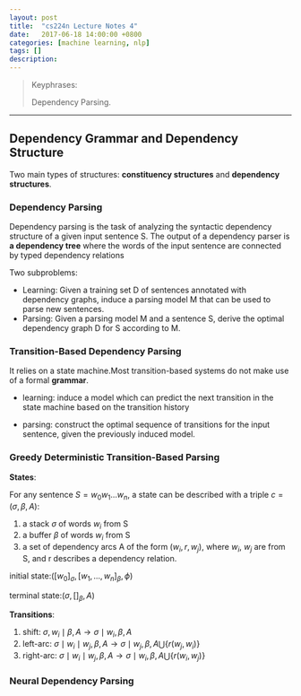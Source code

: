 ```yaml
---
layout: post
title:  "cs224n Lecture Notes 4"
date:   2017-06-18 14:00:00 +0800
categories: [machine learning, nlp]
tags: []
description: 
---
```


> Keyphrases: 
> 
> Dependency Parsing.

---

## Dependency Grammar and Dependency Structure

Two main types of structures: **constituency structures** and **dependency structures**.

### Dependency Parsing

Dependency parsing is the task of analyzing the syntactic dependency structure of a given input sentence S. The output of a dependency parser is **a dependency tree** where the words of the input sentence are connected by typed dependency relations

Two subproblems:

- Learning: Given a training set D of sentences annotated with dependency graphs, induce a parsing model M that can be used to parse new sentences.
- Parsing: Given a parsing model M and a sentence S, derive the optimal dependency graph D for S according to M.

### Transition-Based Dependency Parsing

It relies on a state machine.Most transition-based systems do not make use of a formal **grammar**.

- learning: induce a model which can predict the next transition in the state machine based on the transition history

- parsing: construct the optimal sequence of transitions for the input sentence, given the previously induced model.

### Greedy Deterministic Transition-Based Parsing

**States**:

For any sentence $S=w_0w_1...w_n$, a state can be described with a triple $c=(\sigma, \beta, A)$:

1. a stack $\sigma$ of words $w_i$ from S
1. a buffer $\beta$ of words $w_i$ from S
1. a set of dependency arcs A of the form $(w_i, r, w_j)$, where $w_i$, $w_j$ are from S, and r describes a dependency relation.

initial state:$({[w_0]}_{\sigma}, {[w_1,...,w_n]}_{\beta}, \phi)$

terminal state:$(\sigma, []_{\beta}, A)$

**Transitions**:

1. shift:     $\sigma, w_i\mid\beta,A\rightarrow \sigma\mid w_i, \beta,A$
1. left-arc:  $\sigma\mid w_i\mid w_j, \beta,A\rightarrow \sigma\mid w_j, \beta,A\bigcup\{r(w_j, w_i)\}$
1. right-arc: $\sigma\mid w_i\mid w_j, \beta,A\rightarrow \sigma\mid w_i, \beta,A\bigcup\{r(w_i, w_j)\}$

### Neural Dependency Parsing











